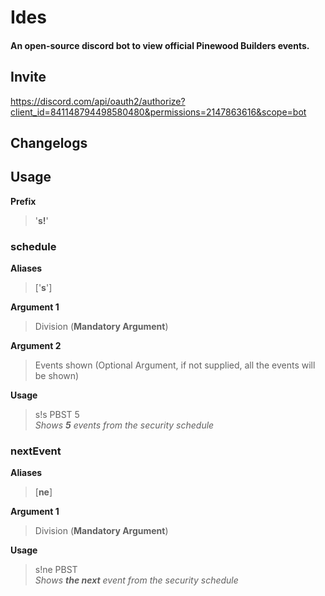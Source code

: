 # Ides
#### An open-source discord bot to view official Pinewood Builders events.
## Invite
https://discord.com/api/oauth2/authorize?client_id=841148794498580480&permissions=2147863616&scope=bot
## Changelogs

## Usage

**Prefix**
> '**s!**'

### **schedule**
**Aliases**  
> ['**s**']

**Argument 1**
> Division (**Mandatory Argument**)

**Argument 2**
> Events shown (Optional Argument, if not supplied, all the events will be shown)

**Usage**
> s!s PBST 5  
> *Shows **5** events from the security schedule*

### nextEvent
**Aliases**
> [**ne**]

**Argument 1**
> Division (**Mandatory Argument**)
 
**Usage**
> s!ne PBST  
> *Shows **the next** event from the security schedule*

